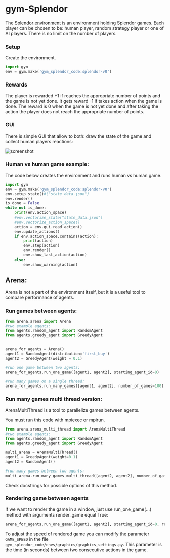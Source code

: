 

# gym-Splendor
The [Splendor environment](https://github.com/TomaszOdrzygozdz/gym-splendor) is an environment holding Splendor games.
Each player can be chosen to be: human player, random strategy player or one of AI players. There is no limit on the
number of players.

### Setup

Create the environment.

``` python
import gym
env = gym.make('gym_splendor_code:splendor-v0')
```

### Rewards
The player is rewarded +1 if reaches the appropriate number of points and the game is not yet done. It gets reward -1 if
takes action when the game is done. The reward is 0 when the game is not yet done and after taking the action the player
does not reach the appropriate number of points.

### GUI
There is simple GUI that allow to both: draw the state of the game and collect human players reactions:

![screenshot](https://github.com/TomaszOdrzygozdz/gym-splendor/blob/master/splendor_screenshot.png)

### Human vs human game example:

The code below creates the environment and runs human vs human game.

```python
import gym
env = gym.make('gym_splendor_code:splendor-v0')
env.setup_state()#("state_data.json")
env.render()
is_done = False
while not is_done:
    print(env.action_space)
    #env.vectorize_state("state_data.json")
    #env.vectorize_action_space()
    action = env.gui.read_action()
    env.update_actions()
    if env.action_space.contains(action):
        print(action)
        env.step(action)
        env.render()
        env.show_last_action(action)
    else:
        env.show_warning(action)

```

## Arena:
Arena is not a part of the environment itself, but it is a useful tool to compare performance of agents.

### Run games between agents:

```python
from arena.arena import Arena
#two example agents:
from agents.random_agent import RandomAgent
from agents.greedy_agent import GreedyAgent


arena_for_agents = Arena()
agent1 = RandomAgent(distribution='first_buy')
agent2 = GreedyAgent(weight = 0.1)

#run one game between two agents:
arena_for_agents.run_one_game([agent1, agent2], starting_agent_id=0)

#run many games on a single thread:
arena_for_agents.run_many_games([agent1, agent2], number_of_games=100)
```

### Run many games multi thread version:
ArenaMultiThread is a tool to parallelize games between agents. <aside class="warning">
You must run this code with mpiexec or mpirun. </aside>
```python
from arena.arena_multi_thread import ArenaMultiThread
#two example agents:
from agents.random_agent import RandomAgent
from agents.greedy_agent import GreedyAgent

multi_arena = ArenaMultiThread()
agent1 = GreedyAgent(weight=0.1)
agent2 = RandomAgent()

#run many games between two agents:
multi_arena.run_many_games_multi_thread([agent2, agent2], number_of_games=100)

```
Check docstrings for possible options of this method.

### Rendering game between agents
If we want to render the game in a window, just use run_one_game(...) method with arguments render_game equal True:
```python
arena_for_agents.run_one_game([agent1, agent2], starting_agent_id=0, render_game=True)
```
To adjust the speed of rendered game you can modify the parameter ```GAME_SPEED``` in the file 
```gym_splendor_code/envs/graphics/graphics_settings.py```. This parameter is the time (in seconds) between two consecutive
actions in the game.

